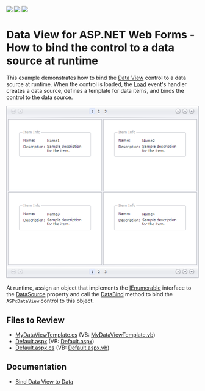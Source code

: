 <!-- default badges list -->
![](https://img.shields.io/endpoint?url=https://codecentral.devexpress.com/api/v1/VersionRange/128563630/15.2.7%2B)
[![](https://img.shields.io/badge/Open_in_DevExpress_Support_Center-FF7200?style=flat-square&logo=DevExpress&logoColor=white)](https://supportcenter.devexpress.com/ticket/details/T358210)
[![](https://img.shields.io/badge/📖_How_to_use_DevExpress_Examples-e9f6fc?style=flat-square)](https://docs.devexpress.com/GeneralInformation/403183)
<!-- default badges end -->
# Data View for ASP.NET Web Forms - How to bind the control to a data source at runtime
This example demonstrates how to bind the [Data View](https://docs.devexpress.com/AspNet/8280/components/data-and-image-navigation/dataview?p=netframework) control to a data source at runtime. When the control is loaded, the [Load](https://learn.microsoft.com/en-us/dotnet/api/system.web.ui.control.load?view=netframework-4.8.1) event's handler creates a data source, defines a template for data items, and binds the control to the data source.

![Bind Data View to Data Source](result.png)

At runtime, assign an object that implements the [IEnumerable](https://learn.microsoft.com/en-us/dotnet/api/system.collections.ienumerable?view=net-8.0) interface to the [DataSource](https://docs.devexpress.com/AspNet/DevExpress.Web.ASPxDataWebControlBase.DataSource) property and call the [DataBind](https://docs.devexpress.com/AspNet/DevExpress.Web.ASPxWebControl.DataBind) method to bind the `ASPxDataView` control to this object.

## Files to Review

* [MyDataViewTemplate.cs](./CS/App_Code/MyDataViewTemplate.cs) (VB: [MyDataViewTemplate.vb](./VB/App_Code/MyDataViewTemplate.vb))
* [Default.aspx](./CS/Default.aspx) (VB: [Default.aspx](./VB/Default.aspx))
* [Default.aspx.cs](./CS/Default.aspx.cs) (VB: [Default.aspx.vb](./VB/Default.aspx.vb))

## Documentation

- [Bind Data View to Data](https://docs.devexpress.com/AspNet/115695/components/data-and-image-navigation/dataview/concepts/binding-to-data)
